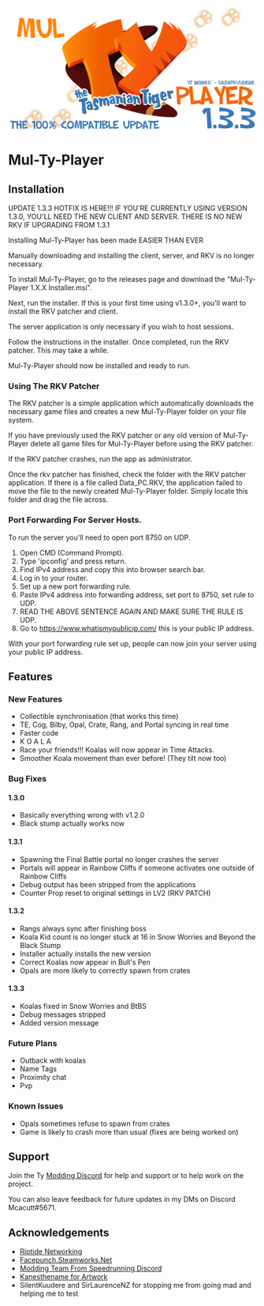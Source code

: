 
![Mul-Ty-Player](/Multyplayer%20logo.png)
# Mul-Ty-Player

## Installation

UPDATE 1.3.3 HOTFIX IS HERE!!! IF YOU'RE CURRENTLY USING VERSION 1.3.0, YOU'LL NEED THE NEW CLIENT AND SERVER. THERE IS NO NEW RKV IF UPGRADING FROM 1.3.1

Installing Mul-Ty-Player has been made EASIER THAN EVER

Manually downloading and installing the client, server, and RKV is no longer necessary.

To install Mul-Ty-Player, go to the releases page and download the "Mul-Ty-Player 1.X.X Installer.msi".

Next, run the installer. If this is your first time using v1.3.0+, you'll want to install the RKV patcher and client.

The server application is only necessary if you wish to host sessions.

Follow the instructions in the installer. Once completed, run the RKV patcher. This may take a while.

Mul-Ty-Player should now be installed and ready to run.

### Using The RKV Patcher

The RKV patcher is a simple application which automatically downloads the necessary game files and creates a new Mul-Ty-Player folder on your file system.

If you have previously used the RKV patcher or any old version of Mul-Ty-Player delete all game files for Mul-Ty-Player before using the RKV patcher.

If the RKV patcher crashes, run the app as administrator.

Once the rkv patcher has finished, check the folder with the RKV patcher application. If there is a file called Data_PC.RKV,
the application failed to move the file to the newly created Mul-Ty-Player folder. Simply locate this folder and drag the file across.

### Port Forwarding For Server Hosts.
To run the server you'll need to open port 8750 on UDP.

1. Open CMD (Command Prompt).
2. Type 'ipconfig' and press return.
3. Find IPv4 address and copy this into browser search bar.
4. Log in to your router.
5. Set up a new port forwarding rule.
6. Paste IPv4 address into forwarding address, set port to 8750, set rule to UDP.
7. READ THE ABOVE SENTENCE AGAIN AND MAKE SURE THE RULE IS UDP.
8. Go to https://www.whatismypublicip.com/ this is your public IP address.

With your port forwarding rule set up, people can now join your server using your public IP address.

## Features

### New Features
- Collectible synchronisation (that works this time)
- TE, Cog, Bilby, Opal, Crate, Rang, and Portal syncing in real time
- Faster code
- K O A L A
- Race your friends!!! Koalas will now appear in Time Attacks.
- Smoother Koala movement than ever before! (They tilt now too)

### Bug Fixes

#### 1.3.0
- Basically everything wrong with v1.2.0
- Black stump actually works now

#### 1.3.1
- Spawning the Final Battle portal no longer crashes the server
- Portals will appear in Rainbow Cliffs if someone activates one outside of Rainbow Cliffs
- Debug output has been stripped from the applications
- Counter Prop reset to original settings in LV2 (RKV PATCH)

#### 1.3.2
- Rangs always sync after finishing boss
- Koala Kid count is no longer stuck at 16 in Snow Worries and Beyond the Black Stump
- Installer actually installs the new version
- Correct Koalas now appear in Bull's Pen
- Opals are more likely to correctly spawn from crates

#### 1.3.3
- Koalas fixed in Snow Worries and BtBS
- Debug messages stripped
- Added version message

### Future Plans
- Outback with koalas
- Name Tags
- Proximity chat
- Pvp

### Known Issues
- Opals sometimes refuse to spawn from crates
- Game is likely to crash more than usual (fixes are being worked on)

## Support

Join the Ty [Modding Discord](https://discord.gg/ENTV72BWru) for help and support or to help work on the project.

You can also leave feedback for future updates in my DMs on Discord Mcacutt#5671.

## Acknowledgements

 - [Riptide Networking](https://github.com/RiptideNetworking/Riptide)
 - [Facepunch.Steamworks.Net](https://wiki.facepunch.com/steamworks/)
 - [Modding Team From Speedrunning Discord](https://discord.gg/ENTV72BWru)
 - [Kanesthename for Artwork](https://www.deviantart.com/kanesthename/art/Ty-The-Tasmanian-Tiger-Logo-Recreation-Render-271468546)
 - SilentKuudere and SirLaurenceNZ for stopping me from going mad and helping me to test
